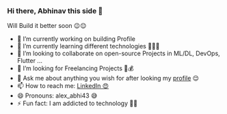 ### Hi there, Abhinav this side 👋 

<!-- **Abhinav-26/Abhinav-26** is a ✨ _special_ ✨ repository because its `README.md` (this file) appears on your GitHub profile. -->
Will Build it better soon 😉😌

- 🔭 I’m currently working on building Profile
- 🌱 I’m currently learning different technologies 👨🏻‍💻
- 👯 I’m looking to collaborate on open-source Projects in ML/DL, DevOps, Flutter ...
- 🤔 I’m looking for Freelancing Projects 💸💰
- 💬 Ask me about anything you wish for after looking my <a href="https://www.linkedin.com/in/abhinavdubey26/">profile</a> 😌
- 📫 How to reach me: <a href="https://www.linkedin.com/in/abhinavdubey26/">LinkedIn 😍</a>
- 😄 Pronouns: alex_abhi43 😅
- ⚡ Fun fact: I am addicted to technology 🤩😍

